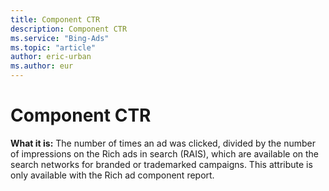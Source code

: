 ```yaml
---
title: Component CTR
description: Component CTR
ms.service: "Bing-Ads"
ms.topic: "article"
author: eric-urban
ms.author: eur
---
```


# Component CTR

**What it is:**     The number of times an ad was clicked, divided by the number of impressions on the Rich ads in search (RAIS), which are available on the search networks for branded or trademarked campaigns.    This attribute is only available with the Rich ad component report.


